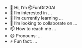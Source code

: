 - 👋 Hi, I’m @FunGit20AI
- 👀 I’m interested in ...
- 🌱 I’m currently learning ...
- 💞️ I’m looking to collaborate on ...
- 📫 How to reach me ...
- 😄 Pronouns: ...
- ⚡ Fun fact: ...

<!---
FunGit20AI/FunGit20AI is a ✨ special ✨ repository because its `README.md` (this file) appears on your GitHub profile.
You can click the Preview link to take a look at your changes.
--->
